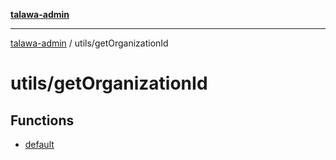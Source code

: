 [**talawa-admin**](../../README.md)

***

[talawa-admin](../../modules.md) / utils/getOrganizationId

# utils/getOrganizationId

## Functions

- [default](functions/default.md)
